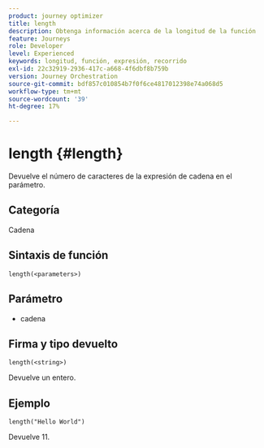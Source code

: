 ```yaml
---
product: journey optimizer
title: length
description: Obtenga información acerca de la longitud de la función
feature: Journeys
role: Developer
level: Experienced
keywords: longitud, función, expresión, recorrido
exl-id: 22c32919-2936-417c-a668-4f6dbf8b759b
version: Journey Orchestration
source-git-commit: bdf857c010854b7f0f6ce4817012398e74a068d5
workflow-type: tm+mt
source-wordcount: '39'
ht-degree: 17%

---
```


# length {#length}

Devuelve el número de caracteres de la expresión de cadena en el parámetro.

## Categoría

Cadena

## Sintaxis de función

`length(<parameters>)`

## Parámetro

* cadena

## Firma y tipo devuelto

`length(<string>)`

Devuelve un entero.

## Ejemplo

`length("Hello World")`

Devuelve 11.
